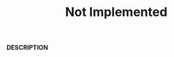 ﻿---
category: 5xx
code: 501
cover: https://firebasestorage.googleapis.com/v0/b/capy-http.appspot.com/o/Capy501.png?alt=media
coverAlt: Not Implemented
description: Not Implemented
pubDate: 2014-06-01
tags:
- 5xx
title: Not Implemented
---

__DESCRIPTION__